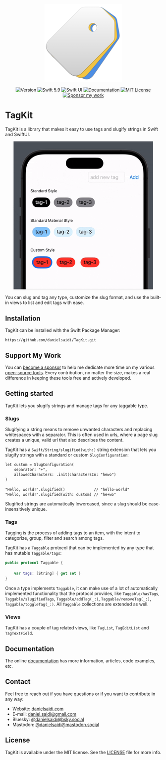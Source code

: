 <p align="center">
    <img src="Resources/Icon.png" alt="Project Icon" width="250" />
</p>

<p align="center">
    <img src="https://img.shields.io/github/v/release/danielsaidi/TagKit?color=%2300550&sort=semver" alt="Version" />
    <img src="https://img.shields.io/badge/Swift-5.9-orange.svg" alt="Swift 5.9" />
    <img src="https://img.shields.io/badge/platform-SwiftUI-blue.svg" alt="Swift UI" title="Swift UI" />
    <a href="https://danielsaidi.github.io/TagKit"><img src="https://img.shields.io/badge/documentation-web-blue.svg" alt="Documentation" /></a>
    <a href="https://github.com/danielsaidi/TagKit/blob/master/LICENSE"><img src="https://img.shields.io/github/license/danielsaidi/TagKit" alt="MIT License" /></a>
    <a href="https://github.com/sponsors/danielsaidi"><img src="https://img.shields.io/badge/sponsor-GitHub-red.svg" alt="Sponsor my work" /></a>
</p>



# TagKit

TagKit is a library that makes it easy to use tags and slugify strings in Swift and SwiftUI.

<p align="center">
    <img src="Resources/Demo-v2.gif" width=450 />
</p>

You can slug and tag any type, customize the slug format, and use the built-in views to list and edit tags with ease.




## Installation

TagKit can be installed with the Swift Package Manager:

```
https://github.com/danielsaidi/TagKit.git
```


## Support My Work

You can [become a sponsor][Sponsors] to help me dedicate more time on my various [open-source tools][OpenSource]. Every contribution, no matter the size, makes a real difference in keeping these tools free and actively developed.



## Getting started

TagKit lets you slugify strings and manage tags for any taggable type.


### Slugs

Slugifying a string means to remove unwanted characters and replacing whitespaces with a separator. This is often used in urls, where a page slug creates a unique, valid url that also describes the content.

TagKit has a ``Swift/String/slugified(with:)`` string extension that lets you slugify strings with a standard or custom ``SlugConfiguration``:

```
let custom = SlugConfiguration(
    separator: "+",
    allowedCharacters: .init(charactersIn: "hewo")
)

"Hello, world!".slugified()             // "hello-world" 
"Hello, world!".slugified(with: custom) // "he+wo"
```

Slugified strings are automatically lowercased, since a slug should be case-insensitively unique.


### Tags

Tagging is the process of adding tags to an item, with the intent to categorize, group, filter and search among tags.

TagKit has a ``Taggable`` protocol that can be implemented by any type that has mutable ``Taggable/tags``:

```swift
public protocol Taggable {

    var tags: [String] { get set }
}
```

Once a type implements ``Taggable``, it can make use of a lot of automatically implemented functionality that the protocol provides, like ``Taggable/hasTags``, ``Taggable/slugifiedTags``, ``Taggable/addTag(_:)``, ``Taggable/removeTag(_:)``, ``Taggable/toggleTag(_:)``. All ``Taggable`` collections are extended as well.


### Views

TagKit has a couple of tag related views, like ``TagList``, ``TagEditList`` and ``TagTextField``.



## Documentation

The online [documentation][Documentation] has more information, articles, code examples, etc.



## Contact

Feel free to reach out if you have questions or if you want to contribute in any way:

* Website: [danielsaidi.com][Website]
* E-mail: [daniel.saidi@gmail.com][Email]
* Bluesky: [@danielsaidi@bsky.social][Bluesky]
* Mastodon: [@danielsaidi@mastodon.social][Mastodon]



## License

TagKit is available under the MIT license. See the [LICENSE][License] file for more info.



[Email]: mailto:daniel.saidi@gmail.com
[Website]: https://danielsaidi.com
[GitHub]: https://github.com/danielsaidi
[OpenSource]: https://danielsaidi.com/opensource
[Sponsors]: https://github.com/sponsors/danielsaidi

[Bluesky]: https://bsky.app/profile/danielsaidi.bsky.social
[Mastodon]: https://mastodon.social/@danielsaidi
[Twitter]: https://twitter.com/danielsaidi

[Documentation]: https://danielsaidi.github.io/TagKit
[License]: https://github.com/danielsaidi/TagKit/blob/master/LICENSE
